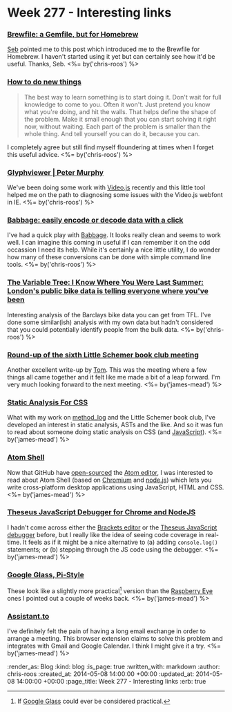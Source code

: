 Week 277 - Interesting links
============================

### [Brewfile: a Gemfile, but for Homebrew](http://robots.thoughtbot.com/brewfile-a-gemfile-but-for-homebrew)

[Seb](https://twitter.com/sebjacobs) pointed me to this post which introduced me to the Brewfile for Homebrew. I haven't started using it yet but can certainly see how it'd be useful. Thanks, Seb. <%= by('chris-roos') %>


### [How to do new things](http://scripting.com/2014/04/07/howIDoNewThings.html)

> The best way to learn something is to start doing it. Don't wait for full knowledge to come to you. Often it won't. Just pretend you know what you're doing, and hit the walls. That helps define the shape of the problem. Make it small enough that you can start solving it right now, without waiting. Each part of the problem is smaller than the whole thing. And tell yourself you can do it, because you can.

I completely agree but still find myself floundering at times when I forget this useful advice. <%= by('chris-roos') %>


### [Glyphviewer | Peter Murphy](http://www.pkmurphy.com.au/glyphviewer/)

We've been doing some work with [Video.js](http://www.videojs.com/) recently and this little tool helped me on the path to diagnosing some issues with the Video.js webfont in IE. <%= by('chris-roos') %>


### [Babbage: easily encode or decode data with a click](http://google-opensource.blogspot.co.uk/2014/04/babbage-easily-encode-or-decode-data.html)

I've had a quick play with [Babbage](https://babbage.tomscript.com/). It looks really clean and seems to work well. I can imagine this coming in useful if I can remember it on the odd occassion I need its help. While it's certainly a nice little utility, I do wonder how many of these conversions can be done with simple command line tools. <%= by('chris-roos') %>


### [The Variable Tree: I Know Where You Were Last Summer: London's public bike data is telling everyone where you've been](http://vartree.blogspot.co.uk/2014/04/i-know-where-you-were-last-summer.html)

Interesting analysis of the Barclays bike data you can get from TFL. I've done some similar(ish) analysis with my own data but hadn't considered that you could potentially identify people from the bulk data. <%= by('chris-roos') %>


### [Round-up of the sixth Little Schemer book club meeting](https://groups.google.com/d/msg/computationbook/s7IF6FS8vqo/cIMdg85IdKwJ)

Another excellent write-up by [Tom](https://twitter.com/tomstuart). This was the meeting where a few things all came together and it felt like me made a bit of a leap forward. I'm very much looking forward to the next meeting. <%= by('james-mead') %>


### [Static Analysis For CSS](http://flippinawesome.org/2014/01/27/static-analysis-for-css/)

What with my work on [method_log](https://github.com/freerange/method_log) and the Little Schemer book club, I've developed an interest in static analysis, ASTs and the like. And so it was fun to read about someone doing static analysis on CSS (and [JavaScript](http://tobyho.com/2013/12/20/falafel-source-rewriting-magicial-assert/)). <%= by('james-mead') %>


### [Atom Shell](https://github.com/atom/atom-shell)

Now that GitHub have [open-sourced](https://github.com/blog/1831-atom-free-and-open-source-for-everyone) the [Atom editor](https://atom.io/), I was interested to read about Atom Shell (based on [Chromium](http://www.chromium.org/) and [node.js](http://nodejs.org/)) which lets you write cross-platform desktop applications using JavaScript, HTML and CSS. <%= by('james-mead') %>


### [Theseus JavaScript Debugger for Chrome and NodeJS](http://blog.brackets.io/2013/08/28/theseus-javascript-debugger-for-chrome-and-nodejs/)

I hadn't come across either the [Brackets editor](http://brackets.io/) or the [Theseus JavaScript debugger](https://github.com/adobe-research/theseus) before, but I really like the idea of seeing code coverage in real-time. It feels as if it might be a nice alternative to (a) adding `console.log()` statements; or (b) stepping through the JS code using the debugger. <%= by('james-mead') %>


### [Google Glass, Pi-Style](http://www.raspberrypi.org/google-glass-pi-style/)

These look like a slightly more practical[^1] version than the [Raspberry Eye](/week-275-links#raspberry-eyehttphackadayioproject865-raspberry-eye) ones I pointed out a couple of weeks back. <%= by('james-mead') %>


### [Assistant.to](http://assistant.to)

I've definitely felt the pain of having a long email exchange in order to arrange a meeting. This browser extension claims to solve this problem and integrates with Gmail and Google Calendar. I think I might give it a try. <%= by('james-mead') %>


[^1]: If [Google Glass](http://www.google.co.uk/glass/) could ever be considered practical.

:render_as: Blog
:kind: blog
:is_page: true
:written_with: markdown
:author: chris-roos
:created_at: 2014-05-08 14:00:00 +00:00
:updated_at: 2014-05-08 14:00:00 +00:00
:page_title: Week 277 - Interesting links
:erb: true
